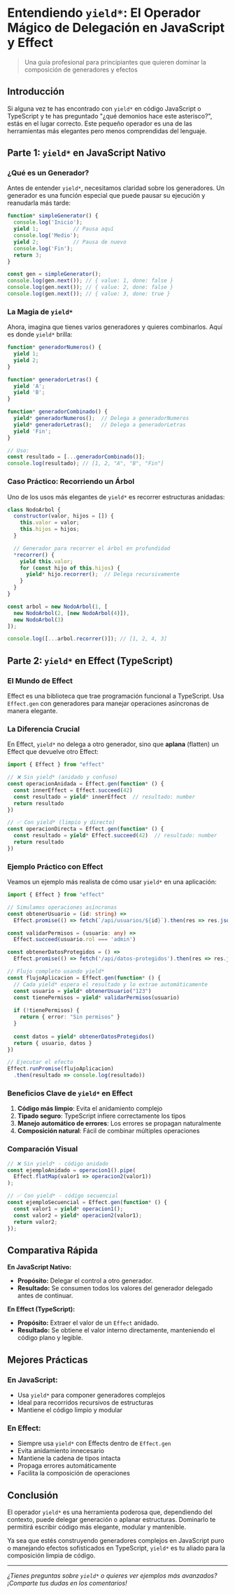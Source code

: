 # Entendiendo `yield*`: El Operador Mágico de Delegación en JavaScript y Effect

> Una guía profesional para principiantes que quieren dominar la composición de generadores y efectos

## Introducción

Si alguna vez te has encontrado con `yield*` en código JavaScript o TypeScript y te has preguntado "¿qué demonios hace este asterisco?", estás en el lugar correcto. Este pequeño operador es una de las herramientas más elegantes pero menos comprendidas del lenguaje.

## Parte 1: `yield*` en JavaScript Nativo

### ¿Qué es un Generador?

Antes de entender `yield*`, necesitamos claridad sobre los generadores. Un generador es una función especial que puede pausar su ejecución y reanudarla más tarde:

```javascript
function* simpleGenerator() {
  console.log('Inicio');
  yield 1;           // Pausa aquí
  console.log('Medio');
  yield 2;           // Pausa de nuevo
  console.log('Fin');
  return 3;
}

const gen = simpleGenerator();
console.log(gen.next()); // { value: 1, done: false }
console.log(gen.next()); // { value: 2, done: false }
console.log(gen.next()); // { value: 3, done: true }
```

### La Magia de `yield*`

Ahora, imagina que tienes varios generadores y quieres combinarlos. Aquí es donde `yield*` brilla:

```javascript
function* generadorNumeros() {
  yield 1;
  yield 2;
}

function* generadorLetras() {
  yield 'A';
  yield 'B';
}

function* generadorCombinado() {
  yield* generadorNumeros();  // Delega a generadorNumeros
  yield* generadorLetras();   // Delega a generadorLetras
  yield 'Fin';
}

// Uso:
const resultado = [...generadorCombinado()];
console.log(resultado); // [1, 2, "A", "B", "Fin"]
```

### Caso Práctico: Recorriendo un Árbol

Uno de los usos más elegantes de `yield*` es recorrer estructuras anidadas:

```javascript
class NodoArbol {
  constructor(valor, hijos = []) {
    this.valor = valor;
    this.hijos = hijos;
  }

  // Generador para recorrer el árbol en profundidad
  *recorrer() {
    yield this.valor;
    for (const hijo of this.hijos) {
      yield* hijo.recorrer();  // Delega recursivamente
    }
  }
}

const arbol = new NodoArbol(1, [
  new NodoArbol(2, [new NodoArbol(4)]),
  new NodoArbol(3)
]);

console.log([...arbol.recorrer()]); // [1, 2, 4, 3]
```

## Parte 2: `yield*` en Effect (TypeScript)

### El Mundo de Effect

Effect es una biblioteca que trae programación funcional a TypeScript. Usa `Effect.gen` con generadores para manejar operaciones asíncronas de manera elegante.

### La Diferencia Crucial

En Effect, `yield*` no delega a otro generador, sino que **aplana** (flatten) un Effect que devuelve otro Effect:

```typescript
import { Effect } from "effect"

// ❌ Sin yield* (anidado y confuso)
const operacionAnidada = Effect.gen(function* () {
  const innerEffect = Effect.succeed(42)
  const resultado = yield* innerEffect  // resultado: number
  return resultado
})

// ✅ Con yield* (limpio y directo)
const operacionDirecta = Effect.gen(function* () {
  const resultado = yield* Effect.succeed(42)  // resultado: number
  return resultado
})
```

### Ejemplo Práctico con Effect

Veamos un ejemplo más realista de cómo usar `yield*` en una aplicación:

```typescript
import { Effect } from "effect"

// Simulamos operaciones asíncronas
const obtenerUsuario = (id: string) => 
  Effect.promise(() => fetch(`/api/usuarios/${id}`).then(res => res.json()))

const validarPermisos = (usuario: any) => 
  Effect.succeed(usuario.rol === 'admin')

const obtenerDatosProtegidos = () => 
  Effect.promise(() => fetch('/api/datos-protegidos').then(res => res.json()))

// Flujo completo usando yield*
const flujoAplicacion = Effect.gen(function* () {
  // Cada yield* espera el resultado y lo extrae automáticamente
  const usuario = yield* obtenerUsuario("123")
  const tienePermisos = yield* validarPermisos(usuario)
  
  if (!tienePermisos) {
    return { error: "Sin permisos" }
  }
  
  const datos = yield* obtenerDatosProtegidos()
  return { usuario, datos }
})

// Ejecutar el efecto
Effect.runPromise(flujoAplicacion)
  .then(resultado => console.log(resultado))
```

### Beneficios Clave de `yield*` en Effect

1. **Código más limpio**: Evita el anidamiento complejo
2. **Tipado seguro**: TypeScript infiere correctamente los tipos
3. **Manejo automático de errores**: Los errores se propagan naturalmente
4. **Composición natural**: Fácil de combinar múltiples operaciones

### Comparación Visual

```typescript
// ❌ Sin yield* - código anidado
const ejemploAnidado = operacion1().pipe(
  Effect.flatMap(valor1 => operacion2(valor1))
);

// ✅ Con yield* - código secuencial
const ejemploSecuencial = Effect.gen(function* () {
  const valor1 = yield* operacion1();
  const valor2 = yield* operacion2(valor1);
  return valor2;
});
```

## Comparativa Rápida

**En JavaScript Nativo:**
- **Propósito:** Delegar el control a otro generador.
- **Resultado:** Se consumen todos los valores del generador delegado antes de continuar.

**En Effect (TypeScript):**
- **Propósito:** Extraer el valor de un `Effect` anidado.
- **Resultado:** Se obtiene el valor interno directamente, manteniendo el código plano y legible.

## Mejores Prácticas

### En JavaScript:
- Usa `yield*` para componer generadores complejos
- Ideal para recorridos recursivos de estructuras
- Mantiene el código limpio y modular

### En Effect:
- Siempre usa `yield*` con Effects dentro de `Effect.gen`
- Evita anidamiento innecesario
- Mantiene la cadena de tipos intacta
- Propaga errores automáticamente
- Facilita la composición de operaciones

## Conclusión

El operador `yield*` es una herramienta poderosa que, dependiendo del contexto, puede delegar generación o aplanar estructuras. Dominarlo te permitirá escribir código más elegante, modular y mantenible.

Ya sea que estés construyendo generadores complejos en JavaScript puro o manejando efectos sofisticados en TypeScript, `yield*` es tu aliado para la composición limpia de código.

---

*¿Tienes preguntas sobre `yield*` o quieres ver ejemplos más avanzados? ¡Comparte tus dudas en los comentarios!*
